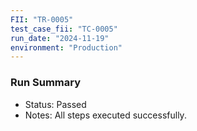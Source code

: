 ```yaml
---
FII: "TR-0005"
test_case_fii: "TC-0005"
run_date: "2024-11-19"
environment: "Production"
---
```

### Run Summary
- Status: Passed
- Notes: All steps executed successfully.